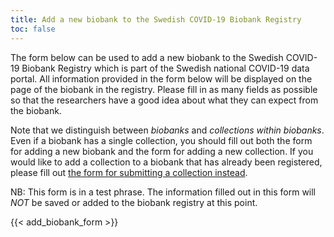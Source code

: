 ```yaml
---
title: Add a new biobank to the Swedish COVID-19 Biobank Registry
toc: false
---
```

The form below can be used to add a new biobank to the Swedish COVID-19 Biobank Registry which is part of the Swedish national COVID-19 data portal. All information provided in the form below will be displayed on the page of the biobank in the registry. Please fill in as many fields as possible so that the researchers have a good idea about what they can expect from the biobank.

Note that we distinguish between *biobanks* and *collections within biobanks*. Even if a biobank has a single collection, you should fill out both the form for adding a new biobank and the form for adding a new collection. If you would like to add a collection to a biobank that has already been registered, please fill out [the form for submitting a collection instead](/biobanks/add_collection/).

<div class="alert alert-info"><i class="fas fa-exclamation-triangle"></i>
  NB: This form is in a test phrase. The information filled out in this form will <i>NOT</i> be saved or added to the biobank registry at this point.
</div>

{{< add_biobank_form >}}
